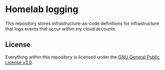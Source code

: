 # Homelab logging

This repository stores infrastructure-as-code definitions for infrastructure
that logs events that occur within my cloud accounts.

## License

Everything within this repository is licensed under the
[GNU General Public License v3.0](./LICENSE.md).
